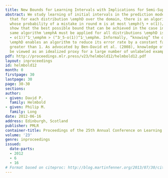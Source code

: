 ```yaml
---
title: New Bounds for Learning Intervals with Implications for Semi-Supervised Learning
abstract: We study learning of initial intervals in the prediction model. We show
  that for each distribution \emphD over the domain, there is an algorithm \emphA_D,
  whose probability of a mistake in round m is at most \emph(½ + o(1))/m. We also
  show that the best possible bound that can be achieved in the case in which the
  same algorithm \emphA must be applied for all distributions \emphD is at least (^1⁄_√\emphe
  - o(1))^1⁄_\emphm > (^3⁄_5-o(1))^1⁄_\emphm. Informally, “knowing” the distribution
  \emphD enables an algorithm to reduce its error rate by a constant factor strictly
  greater than 1. As advocated by Ben-David et al. (2008), knowledge of \emphD can
  be viewed as an idealized proxy for a large number of unlabeled examples.
pdf: http://proceedings.mlr.press/v23/helmbold12/helmbold12.pdf
layout: inproceedings
id: helmbold12
month: 0
firstpage: 30
lastpage: 30
page: 30-30
sections: 
author:
- given: David P.
  family: Helmbold
- given: Philip M.
  family: Long
date: 2012-06-16
address: Edinburgh, Scotland
publisher: PMLR
container-title: Proceedings of the 25th Annual Conference on Learning Theory
volume: '23'
genre: inproceedings
issued:
  date-parts:
  - 2012
  - 6
  - 16
# Format based on citeproc: http://blog.martinfenner.org/2013/07/30/citeproc-yaml-for-bibliographies/
---
```


